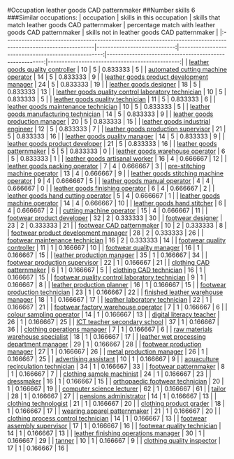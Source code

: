 #Occupation leather goods CAD patternmaker
##Number skills 6
###Similar occupations:
| occupation                                                                                                    |   skills in this occupation |   skills that match leather goods CAD patternmaker |   percentage match with leather goods CAD patternmaker |   skills not in leather goods CAD patternmaker |
|:--------------------------------------------------------------------------------------------------------------|----------------------------:|---------------------------------------------------:|-------------------------------------------------------:|-----------------------------------------------:|
| [leather goods quality controller](leather_goods_quality_controller.md)                                       |                          10 |                                                  5 |                                               0.833333 |                                              5 |
| [automated cutting machine operator](automated_cutting_machine_operator.md)                                   |                          14 |                                                  5 |                                               0.833333 |                                              9 |
| [leather goods product development manager](leather_goods_product_development_manager.md)                     |                          24 |                                                  5 |                                               0.833333 |                                             19 |
| [leather goods designer](leather_goods_designer.md)                                                           |                          18 |                                                  5 |                                               0.833333 |                                             13 |
| [leather goods quality control laboratory technician](leather_goods_quality_control_laboratory_technician.md) |                          10 |                                                  5 |                                               0.833333 |                                              5 |
| [leather goods quality technician](leather_goods_quality_technician.md)                                       |                          11 |                                                  5 |                                               0.833333 |                                              6 |
| [leather goods maintenance technician](leather_goods_maintenance_technician.md)                               |                          10 |                                                  5 |                                               0.833333 |                                              5 |
| [leather goods manufacturing technician](leather_goods_manufacturing_technician.md)                           |                          14 |                                                  5 |                                               0.833333 |                                              9 |
| [leather goods production manager](leather_goods_production_manager.md)                                       |                          20 |                                                  5 |                                               0.833333 |                                             15 |
| [leather goods industrial engineer](leather_goods_industrial_engineer.md)                                     |                          12 |                                                  5 |                                               0.833333 |                                              7 |
| [leather goods production supervisor](leather_goods_production_supervisor.md)                                 |                          21 |                                                  5 |                                               0.833333 |                                             16 |
| [leather goods quality manager](leather_goods_quality_manager.md)                                             |                          14 |                                                  5 |                                               0.833333 |                                              9 |
| [leather goods product developer](leather_goods_product_developer.md)                                         |                          21 |                                                  5 |                                               0.833333 |                                             16 |
| [leather goods patternmaker](leather_goods_patternmaker.md)                                                   |                           5 |                                                  5 |                                               0.833333 |                                              0 |
| [leather goods warehouse operator](leather_goods_warehouse_operator.md)                                       |                           6 |                                                  5 |                                               0.833333 |                                              1 |
| [leather goods artisanal worker](leather_goods_artisanal_worker.md)                                           |                          16 |                                                  4 |                                               0.666667 |                                             12 |
| [leather goods packing operator](leather_goods_packing_operator.md)                                           |                           7 |                                                  4 |                                               0.666667 |                                              3 |
| [pre-stitching machine operator](pre-stitching_machine_operator.md)                                           |                          13 |                                                  4 |                                               0.666667 |                                              9 |
| [leather goods stitching machine operator](leather_goods_stitching_machine_operator.md)                       |                           9 |                                                  4 |                                               0.666667 |                                              5 |
| [leather goods manual operator](leather_goods_manual_operator.md)                                             |                           4 |                                                  4 |                                               0.666667 |                                              0 |
| [leather goods finishing operator](leather_goods_finishing_operator.md)                                       |                           6 |                                                  4 |                                               0.666667 |                                              2 |
| [leather goods hand cutting operator](leather_goods_hand_cutting_operator.md)                                 |                           5 |                                                  4 |                                               0.666667 |                                              1 |
| [leather goods machine operator](leather_goods_machine_operator.md)                                           |                          14 |                                                  4 |                                               0.666667 |                                             10 |
| [leather goods hand stitcher](leather_goods_hand_stitcher.md)                                                 |                           6 |                                                  4 |                                               0.666667 |                                              2 |
| [cutting machine operator](cutting_machine_operator.md)                                                       |                          15 |                                                  4 |                                               0.666667 |                                             11 |
| [footwear product developer](footwear_product_developer.md)                                                   |                          32 |                                                  2 |                                               0.333333 |                                             30 |
| [footwear designer](footwear_designer.md)                                                                     |                          23 |                                                  2 |                                               0.333333 |                                             21 |
| [footwear CAD patternmaker](footwear_CAD_patternmaker.md)                                                     |                          10 |                                                  2 |                                               0.333333 |                                              8 |
| [footwear product development manager](footwear_product_development_manager.md)                               |                          28 |                                                  2 |                                               0.333333 |                                             26 |
| [footwear maintenance technician](footwear_maintenance_technician.md)                                         |                          16 |                                                  2 |                                               0.333333 |                                             14 |
| [footwear quality controller](footwear_quality_controller.md)                                                 |                          11 |                                                  1 |                                               0.166667 |                                             10 |
| [footwear quality manager](footwear_quality_manager.md)                                                       |                          16 |                                                  1 |                                               0.166667 |                                             15 |
| [leather production manager](leather_production_manager.md)                                                   |                          35 |                                                  1 |                                               0.166667 |                                             34 |
| [footwear production supervisor](footwear_production_supervisor.md)                                           |                          22 |                                                  1 |                                               0.166667 |                                             21 |
| [clothing CAD patternmaker](clothing_CAD_patternmaker.md)                                                     |                           6 |                                                  1 |                                               0.166667 |                                              5 |
| [clothing CAD technician](clothing_CAD_technician.md)                                                         |                          16 |                                                  1 |                                               0.166667 |                                             15 |
| [footwear quality control laboratory technician](footwear_quality_control_laboratory_technician.md)           |                           9 |                                                  1 |                                               0.166667 |                                              8 |
| [leather production planner](leather_production_planner.md)                                                   |                          16 |                                                  1 |                                               0.166667 |                                             15 |
| [footwear production technician](footwear_production_technician.md)                                           |                          23 |                                                  1 |                                               0.166667 |                                             22 |
| [finished leather warehouse manager](finished_leather_warehouse_manager.md)                                   |                          18 |                                                  1 |                                               0.166667 |                                             17 |
| [leather laboratory technician](leather_laboratory_technician.md)                                             |                          22 |                                                  1 |                                               0.166667 |                                             21 |
| [footwear factory warehouse operator](footwear_factory_warehouse_operator.md)                                 |                           7 |                                                  1 |                                               0.166667 |                                              6 |
| [colour sampling operator](colour_sampling_operator.md)                                                       |                          14 |                                                  1 |                                               0.166667 |                                             13 |
| [digital literacy teacher](digital_literacy_teacher.md)                                                       |                          26 |                                                  1 |                                               0.166667 |                                             25 |
| [ICT teacher secondary school](ICT_teacher_secondary_school.md)                                               |                          37 |                                                  1 |                                               0.166667 |                                             36 |
| [clothing operations manager](clothing_operations_manager.md)                                                 |                           7 |                                                  1 |                                               0.166667 |                                              6 |
| [raw materials warehouse specialist](raw_materials_warehouse_specialist.md)                                   |                          18 |                                                  1 |                                               0.166667 |                                             17 |
| [leather wet processing department manager](leather_wet_processing_department_manager.md)                     |                          29 |                                                  1 |                                               0.166667 |                                             28 |
| [footwear production manager](footwear_production_manager.md)                                                 |                          27 |                                                  1 |                                               0.166667 |                                             26 |
| [metal production manager](metal_production_manager.md)                                                       |                          26 |                                                  1 |                                               0.166667 |                                             25 |
| [advertising assistant](advertising_assistant.md)                                                             |                          10 |                                                  1 |                                               0.166667 |                                              9 |
| [aquaculture recirculation technician](aquaculture_recirculation_technician.md)                               |                          34 |                                                  1 |                                               0.166667 |                                             33 |
| [footwear patternmaker](footwear_patternmaker.md)                                                             |                           8 |                                                  1 |                                               0.166667 |                                              7 |
| [clothing sample machinist](clothing_sample_machinist.md)                                                     |                          24 |                                                  1 |                                               0.166667 |                                             23 |
| [dressmaker](dressmaker.md)                                                                                   |                          16 |                                                  1 |                                               0.166667 |                                             15 |
| [orthopaedic footwear technician](orthopaedic_footwear_technician.md)                                         |                          20 |                                                  1 |                                               0.166667 |                                             19 |
| [computer science lecturer](computer_science_lecturer.md)                                                     |                          62 |                                                  1 |                                               0.166667 |                                             61 |
| [tailor](tailor.md)                                                                                           |                          28 |                                                  1 |                                               0.166667 |                                             27 |
| [pensions administrator](pensions_administrator.md)                                                           |                          14 |                                                  1 |                                               0.166667 |                                             13 |
| [clothing technologist](clothing_technologist.md)                                                             |                          21 |                                                  1 |                                               0.166667 |                                             20 |
| [clothing product grader](clothing_product_grader.md)                                                         |                          18 |                                                  1 |                                               0.166667 |                                             17 |
| [wearing apparel patternmaker](wearing_apparel_patternmaker.md)                                               |                          21 |                                                  1 |                                               0.166667 |                                             20 |
| [clothing process control technician](clothing_process_control_technician.md)                                 |                          14 |                                                  1 |                                               0.166667 |                                             13 |
| [footwear assembly supervisor](footwear_assembly_supervisor.md)                                               |                          17 |                                                  1 |                                               0.166667 |                                             16 |
| [footwear quality technician](footwear_quality_technician.md)                                                 |                          14 |                                                  1 |                                               0.166667 |                                             13 |
| [leather finishing operations manager](leather_finishing_operations_manager.md)                               |                          30 |                                                  1 |                                               0.166667 |                                             29 |
| [tanner](tanner.md)                                                                                           |                          10 |                                                  1 |                                               0.166667 |                                              9 |
| [clothing quality inspector](clothing_quality_inspector.md)                                                   |                          17 |                                                  1 |                                               0.166667 |                                             16 |
